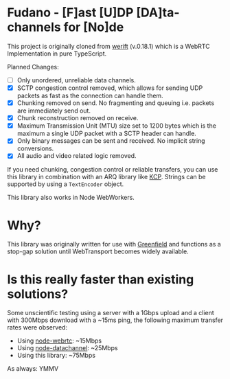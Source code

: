 Fudano - [F]ast [U]DP [DA]ta-channels for [No]de
==

This project is originally cloned from [werift](https://github.com/shinyoshiaki/werift-webrtc) (v.0.18.1) which is a WebRTC Implementation in pure TypeScript.

Planned Changes:
- [ ] Only unordered, unreliable data channels.
- [x] SCTP congestion control removed, which allows for sending UDP packets as fast as the connection can handle them.
- [x] Chunking removed on send. No fragmenting and queuing i.e. packets are immediately send out.
- [x] Chunk reconstruction removed on receive.
- [x] Maximum Transmission Unit (MTU) size set to 1200 bytes which is the maximum a single UDP packet with a SCTP header can handle.
- [x] Only binary messages can be sent and received. No implicit string conversions.
- [x] All audio and video related logic removed.

If you need chunking, congestion control or reliable transfers, you can use this library in combination with an ARQ library like [KCP](https://github.com/skywind3000/kcp/blob/master/README.en.md). Strings can be supported by using a `TextEncoder` object.

This library also works in Node WebWorkers.

Why?
==
This library was originally written for use with [Greenfield](https://github.com/udevbe/greenfield) and functions as a stop-gap solution until WebTransport becomes widely available.

Is this really faster than existing solutions?
==
Some unscientific testing using a server with a 1Gbps upload and a client with 300Mbps download with a ~15ms ping, the following maximum transfer rates were observed:

- Using [node-webrtc](https://github.com/node-webrtc/node-webrtc): ~15Mbps
- Using [node-datachannel](https://github.com/murat-dogan/node-datachannel): ~25Mbps
- Using this library: ~75Mbps

As always: YMMV
